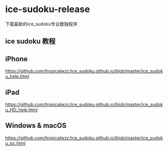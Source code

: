 # ice-sudoku-release
下载最新的ice_sudoku专业数独程序

## ice sudoku 教程
## iPhone
<https://github.com/tropicalwzc/ice_sudoku.github.io/blob/master/ice_sudoku_help.html>
## iPad
<https://github.com/tropicalwzc/ice_sudoku.github.io/blob/master/ice_sudoku_HD_help.html>
## Windows & macOS
<https://github.com/tropicalwzc/ice_sudoku.github.io/blob/master/ice_sudoku_pc.html>

